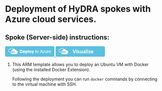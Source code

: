 # Deployment of HyDRA spokes with Azure cloud services.

## Spoke (Server-side) instructions:

<a href="https://portal.azure.com/#create/Microsoft.Template/uri/https%3A%2F%2Fraw.githubusercontent.com%2Fguardian-network%2Fhydra%2Fazure%2Fcloud%2Fspke%2FdeploySpoke%2Fazuredeploy.json" target="_blank">
    <img src="https://raw.githubusercontent.com/Azure/azure-quickstart-templates/master/1-CONTRIBUTION-GUIDE/images/deploytoazure.png"/>
</a>
<a href="http://armviz.io/#/?load=https%3A%2F%2Fraw.githubusercontent.com%2Fguardian-network%2Fhydra%2Fspoke%2Fazure%2Fcloud%2FdeploySpoke%2Fazuredeploy.json" target="_blank">
    <img src="https://raw.githubusercontent.com/Azure/azure-quickstart-templates/master/1-CONTRIBUTION-GUIDE/images/visualizebutton.png"/>
</a>

1. This ARM template allows you to deploy an Ubuntu VM with Docker (using the installed Docker Extension).  

    Following the deployment you can run `docker` commands by connecting to the virtual machine with SSH.  

